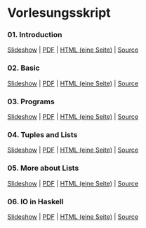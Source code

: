 # Vorlesungsskript

<div class="row">

<div class="span4">

### 01. Introduction

[Slideshow](/docs/lectures/fun/presentation/01_Introduction.html) |
[PDF](/docs/lectures/fun/pdf/01_Introduction.pdf) |
[HTML (eine Seite)](/docs/lectures/fun/html/01_Introduction.html) |
[Source](https://github.com/obcode/fun/blob/master/01_Introduction.txt)

</div>
<div class="span4">

### 02. Basic

[Slideshow](/docs/lectures/fun/presentation/02_Basic.html) |
[PDF](/docs/lectures/fun/pdf/02_Basic.pdf) |
[HTML (eine Seite)](/docs/lectures/fun/html/02_Basic.html) |
[Source](https://github.com/obcode/fun/blob/master/02_Basic.txt)

</div>
<div class="span4">

### 03. Programs

[Slideshow](/docs/lectures/fun/presentation/03_Programs.html) |
[PDF](/docs/lectures/fun/pdf/03_Programs.pdf) |
[HTML (eine Seite)](/docs/lectures/fun/html/03_Programs.html) |
[Source](https://github.com/obcode/fun/blob/master/03_Programs.txt)

</div>

</div>
<div class="row">

<div class="span4">

### 04. Tuples and Lists

[Slideshow](/docs/lectures/fun/presentation/04_TuplesLists.html) |
[PDF](/docs/lectures/fun/pdf/04_TuplesLists.pdf) |
[HTML (eine Seite)](/docs/lectures/fun/html/04_TuplesLists.html) |
[Source](https://github.com/obcode/fun/blob/master/04_TuplesLists.txt)

</div>

<div class="span4">

### 05. More about Lists

[Slideshow](/docs/lectures/fun/presentation/05_MoreLists.html) |
[PDF](/docs/lectures/fun/pdf/05_MoreLists.pdf) |
[HTML (eine Seite)](/docs/lectures/fun/html/05_MoreLists.html) |
[Source](https://github.com/obcode/fun/blob/master/05_MoreLists.txt)

</div>

<div class="span4">

### 06. IO in Haskell

[Slideshow](/docs/lectures/fun/presentation/06_IO.html) |
[PDF](/docs/lectures/fun/pdf/06_IO.pdf) |
[HTML (eine Seite)](/docs/lectures/fun/html/06_IO.html) |
[Source](https://github.com/obcode/fun/blob/master/06_IO.txt)

</div>

</div>


